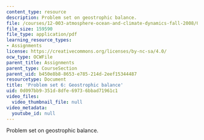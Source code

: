 ```yaml
---
content_type: resource
description: Problem set on geostrophic balance.
file: /courses/12-003-atmosphere-ocean-and-climate-dynamics-fall-2008/0d097bb9351d8dfe69736bbad71961c1_homework6.pdf
file_size: 159590
file_type: application/pdf
learning_resource_types:
- Assignments
license: https://creativecommons.org/licenses/by-nc-sa/4.0/
ocw_type: OCWFile
parent_title: Assignments
parent_type: CourseSection
parent_uid: b450e8b8-8653-e785-214d-2eef15344487
resourcetype: Document
title: 'Problem set 6: Geostrophic balance'
uid: 0d097bb9-351d-8dfe-6973-6bbad71961c1
video_files:
  video_thumbnail_file: null
video_metadata:
  youtube_id: null
---
```

Problem set on geostrophic balance.